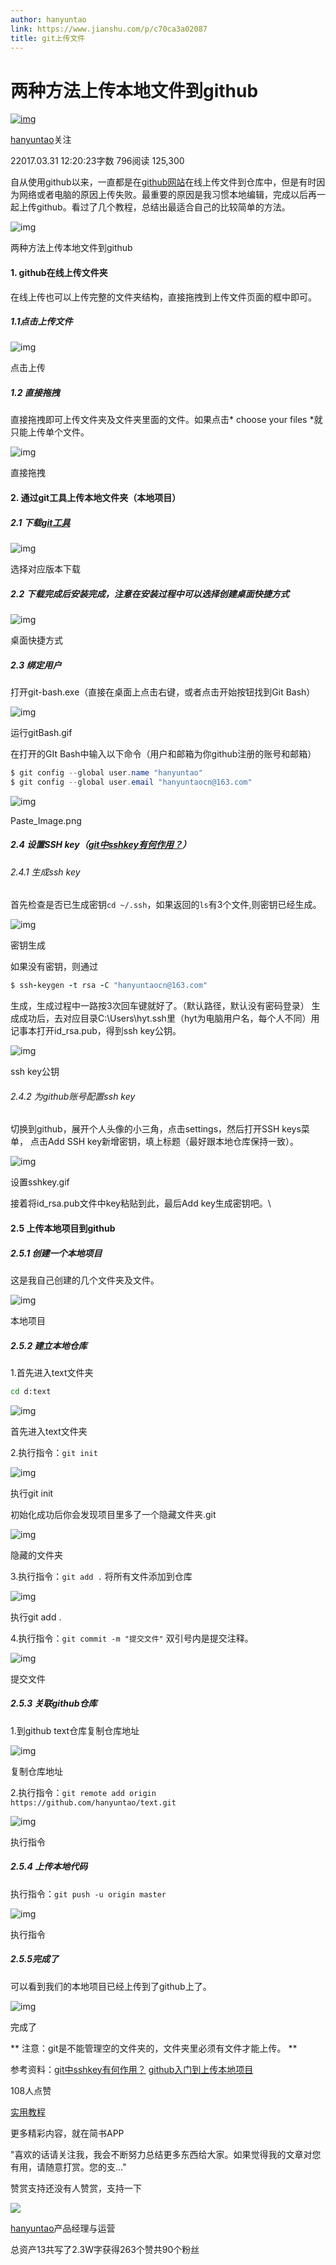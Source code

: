 ```yaml
---
author: hanyuntao
link: https://www.jianshu.com/p/c70ca3a02087
title: git上传文件
---
```




# 两种方法上传本地文件到github

[![img](https://upload.jianshu.io/users/upload_avatars/3067059/be1a563d-617c-4de6-b8f2-7bd47ff92c58.jpg?imageMogr2/auto-orient/strip|imageView2/1/w/96/h/96/format/webp)](https://www.jianshu.com/u/cc07c1b21b4b)

[hanyuntao](https://www.jianshu.com/u/cc07c1b21b4b)关注

22017.03.31 12:20:23字数 796阅读 125,300

自从使用github以来，一直都是在[github网站](https://link.jianshu.com/?t=https://github.com/)在线上传文件到仓库中，但是有时因为网络或者电脑的原因上传失败。最重要的原因是我习惯本地编辑，完成以后再一起上传github。看过了几个教程，总结出最适合自己的比较简单的方法。

![img](https://upload-images.jianshu.io/upload_images/3067059-b21b7d006acb6397.png?imageMogr2/auto-orient/strip|imageView2/2/w/300/format/webp)

两种方法上传本地文件到github

#### 1. github在线上传文件夹

在线上传也可以上传完整的文件夹结构，直接拖拽到上传文件页面的框中即可。

##### 1.1点击上传文件

![img](https://upload-images.jianshu.io/upload_images/3067059-3dc3ff655f5826e9.png?imageMogr2/auto-orient/strip|imageView2/2/w/985/format/webp)

点击上传

##### 1.2 直接拖拽

直接拖拽即可上传文件夹及文件夹里面的文件。如果点击* choose your files *就只能上传单个文件。



![img](https://upload-images.jianshu.io/upload_images/3067059-1433fee4d699a53e.png?imageMogr2/auto-orient/strip|imageView2/2/w/981/format/webp)

直接拖拽

#### 2. 通过git工具上传本地文件夹（本地项目）

##### 2.1 下载[git工具](https://link.jianshu.com/?t=https://git-scm.com/downloads)

![img](https://upload-images.jianshu.io/upload_images/3067059-0ff2c754d4888bb4.png?imageMogr2/auto-orient/strip|imageView2/2/w/989/format/webp)

选择对应版本下载

##### 2.2 下载完成后安装完成，注意在安装过程中可以选择创建桌面快捷方式

![img](https://upload-images.jianshu.io/upload_images/3067059-fa7d131432a1232e.png?imageMogr2/auto-orient/strip|imageView2/2/w/503/format/webp)

桌面快捷方式

##### 2.3 绑定用户

打开git-bash.exe（直接在桌面上点击右键，或者点击开始按钮找到Git Bash）

![img](https://upload-images.jianshu.io/upload_images/3067059-a232cbd6d250296e.gif?imageMogr2/auto-orient/strip|imageView2/2/w/592/format/webp)

运行gitBash.gif



在打开的GIt Bash中输入以下命令（用户和邮箱为你github注册的账号和邮箱）



```csharp
$ git config --global user.name "hanyuntao"
$ git config --global user.email "hanyuntaocn@163.com"
```

![img](https://upload-images.jianshu.io/upload_images/3067059-f2c6c88dca3cb4f1.png?imageMogr2/auto-orient/strip|imageView2/2/w/514/format/webp)

Paste_Image.png

##### 2.4 设置SSH key（[git中sshkey有何作用？](https://link.jianshu.com/?t=https://segmentfault.com/q/1010000000118744)）

###### 2.4.1 生成ssh key

首先检查是否已生成密钥`cd ~/.ssh`，如果返回的`ls`有3个文件,则密钥已经生成。

![img](https://upload-images.jianshu.io/upload_images/3067059-18adb5b6ca265756.png?imageMogr2/auto-orient/strip|imageView2/2/w/274/format/webp)

密钥生成



如果没有密钥，则通过



```ruby
$ ssh-keygen -t rsa -C "hanyuntaocn@163.com"
```

生成，生成过程中一路按3次回车键就好了。（默认路径，默认没有密码登录）
生成成功后，去对应目录C:\Users\hyt.ssh里（hyt为电脑用户名，每个人不同）用记事本打开id_rsa.pub，得到ssh key公钥。

![img](https://upload-images.jianshu.io/upload_images/3067059-ef6cb51d5ad31445.png?imageMogr2/auto-orient/strip|imageView2/2/w/569/format/webp)

ssh key公钥

###### 2.4.2 为github账号配置ssh key

切换到github，展开个人头像的小三角，点击settings，然后打开SSH keys菜单， 点击Add SSH key新增密钥，填上标题（最好跟本地仓库保持一致）。

![img](https://upload-images.jianshu.io/upload_images/3067059-1aba5aba10165470.gif?imageMogr2/auto-orient/strip|imageView2/2/w/1026/format/webp)

设置sshkey.gif



接着将id_rsa.pub文件中key粘贴到此，最后Add key生成密钥吧。\

#### 2.5 上传本地项目到github

##### 2.5.1 创建一个本地项目

这是我自己创建的几个文件夹及文件。



![img](https://upload-images.jianshu.io/upload_images/3067059-2a5f6b6ff4ae9c95.png?imageMogr2/auto-orient/strip|imageView2/2/w/558/format/webp)

本地项目

##### 2.5.2 建立本地仓库

1.首先进入text文件夹



```bash
cd d:text
```

![img](https://upload-images.jianshu.io/upload_images/3067059-2b398f0122f722cb.png?imageMogr2/auto-orient/strip|imageView2/2/w/257/format/webp)

首先进入text文件夹

2.执行指令：`git init`

![img](https://upload-images.jianshu.io/upload_images/3067059-71817641532ad828.png?imageMogr2/auto-orient/strip|imageView2/2/w/352/format/webp)

执行git init

初始化成功后你会发现项目里多了一个隐藏文件夹.git



![img](https://upload-images.jianshu.io/upload_images/3067059-ac953ff8977c72db.png?imageMogr2/auto-orient/strip|imageView2/2/w/738/format/webp)

隐藏的文件夹

3.执行指令：`git add .`
将所有文件添加到仓库

![img](https://upload-images.jianshu.io/upload_images/3067059-fd5b779ebc45f4ba.png?imageMogr2/auto-orient/strip|imageView2/2/w/318/format/webp)

执行git add .

4.执行指令：`git commit -m "提交文件"`
双引号内是提交注释。

![img](https://upload-images.jianshu.io/upload_images/3067059-b4be356b146b06ff.png?imageMogr2/auto-orient/strip|imageView2/2/w/312/format/webp)

提交文件

##### 2.5.3 关联github仓库

1.到github text仓库复制仓库地址



![img](https://upload-images.jianshu.io/upload_images/3067059-29c5089e9fd4b637.png?imageMogr2/auto-orient/strip|imageView2/2/w/1007/format/webp)

复制仓库地址


2.执行指令：`git remote add origin https://github.com/hanyuntao/text.git`



![img](https://upload-images.jianshu.io/upload_images/3067059-eeaf4b58df1f142f.png?imageMogr2/auto-orient/strip|imageView2/2/w/455/format/webp)

执行指令

##### 2.5.4 上传本地代码

执行指令：`git push -u origin master`

![img](https://upload-images.jianshu.io/upload_images/3067059-22f6fe754c8e3267.png?imageMogr2/auto-orient/strip|imageView2/2/w/437/format/webp)

执行指令

##### 2.5.5完成了

可以看到我们的本地项目已经上传到了github上了。



![img](https://upload-images.jianshu.io/upload_images/3067059-2b4264842851800a.png?imageMogr2/auto-orient/strip|imageView2/2/w/1014/format/webp)

完成了

** 注意：git是不能管理空的文件夹的，文件夹里必须有文件才能上传。 **

参考资料：[git中sshkey有何作用？](https://link.jianshu.com/?t=https://segmentfault.com/q/1010000000118744)
[github入门到上传本地项目](https://link.jianshu.com/?t=http://www.cnblogs.com/specter45/p/github.html)



108人点赞



[实用教程](https://www.jianshu.com/nb/11337302)



更多精彩内容，就在简书APP

"喜欢的话请关注我，我会不断努力总结更多东西给大家。如果觉得我的文章对您有用，请随意打赏。您的支..."

赞赏支持还没有人赞赏，支持一下

[![  ](https://upload.jianshu.io/users/upload_avatars/3067059/be1a563d-617c-4de6-b8f2-7bd47ff92c58.jpg?imageMogr2/auto-orient/strip|imageView2/1/w/100/h/100/format/webp)](https://www.jianshu.com/u/cc07c1b21b4b)

[hanyuntao](https://www.jianshu.com/u/cc07c1b21b4b)产品经理与运营<br>

总资产13共写了2.3W字获得263个赞共90个粉丝